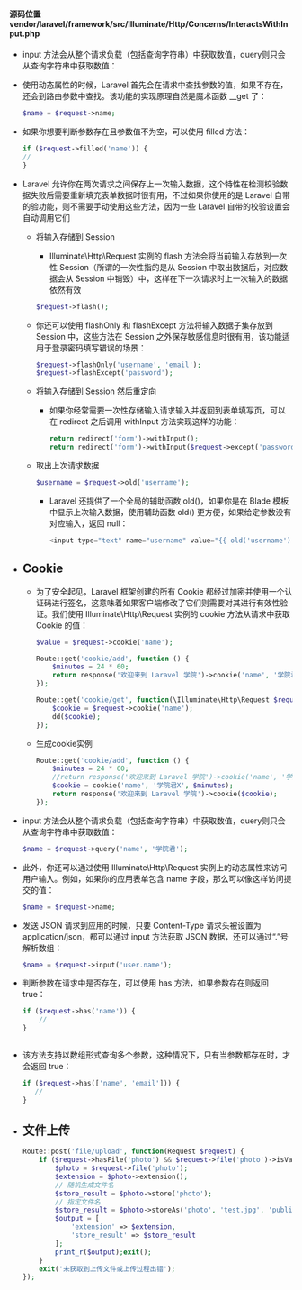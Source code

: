 #### 源码位置 vendor/laravel/framework/src/Illuminate/Http/Concerns/InteractsWithInput.php
- input 方法会从整个请求负载（包括查询字符串）中获取数值，query则只会从查询字符串中获取数值：
- 使用动态属性的时候，Laravel 首先会在请求中查找参数的值，如果不存在，还会到路由参数中查找。该功能的实现原理自然是魔术函数 __get 了：    
    ```php
    $name = $request->name;
    ```
- 如果你想要判断参数存在且参数值不为空，可以使用 filled 方法：
    ```php
    if ($request->filled('name')) {
    //
    }   
    ```
- Laravel 允许你在两次请求之间保存上一次输入数据，这个特性在检测校验数据失败后需要重新填充表单数据时很有用，不过如果你使用的是 Laravel 自带的验功能，则不需要手动使用这些方法，因为一些 Laravel 自带的校验设置会自动调用它们
    - 将输入存储到 Session
        - Illuminate\Http\Request 实例的 flash 方法会将当前输入存放到一次性 Session（所谓的一次性指的是从 Session 中取出数据后，对应数据会从 Session 中销毁）中，这样在下一次请求时上一次输入的数据依然有效
        ```php
        $request->flash();
        ```
    - 你还可以使用 flashOnly 和 flashExcept 方法将输入数据子集存放到 Session 中，这些方法在 Session 之外保存敏感信息时很有用，该功能适用于登录密码填写错误的场景：
        ```php
        $request->flashOnly('username', 'email');
        $request->flashExcept('password');
        ```
    - 将输入存储到 Session 然后重定向
        - 如果你经常需要一次性存储输入请求输入并返回到表单填写页，可以在 redirect 之后调用 withInput 方法实现这样的功能：
            ```php
            return redirect('form')->withInput();
            return redirect('form')->withInput($request->except('password'));
            ```
    - 取出上次请求数据

        ```php
        $username = $request->old('username');
        ```
        
        - Laravel 还提供了一个全局的辅助函数 old()，如果你是在 Blade 模板中显示上次输入数据，使用辅助函数 old() 更方便，如果给定参数没有对应输入，返回 null：
            ```php
            <input type="text" name="username" value="{{ old('username') }}">
            
            ```
- ## Cookie
    - 为了安全起见，Laravel 框架创建的所有 Cookie 都经过加密并使用一个认证码进行签名，这意味着如果客户端修改了它们则需要对其进行有效性验证。我们使用 Illuminate\Http\Request 实例的 cookie 方法从请求中获取 Cookie 的值：
        ```php
        $value = $request->cookie('name');
        ```
        ```php
        Route::get('cookie/add', function () {
            $minutes = 24 * 60;
            return response('欢迎来到 Laravel 学院')->cookie('name', '学院君', $minutes);
        });
        
        Route::get('cookie/get', function(\Illuminate\Http\Request $request) {
            $cookie = $request->cookie('name');
            dd($cookie);
        });
        ```
    - 生成cookie实例
        ```php
        Route::get('cookie/add', function () {
            $minutes = 24 * 60;
            //return response('欢迎来到 Laravel 学院')->cookie('name', '学院君', $minutes);
            $cookie = cookie('name', '学院君X', $minutes);
            return response('欢迎来到 Laravel 学院')->cookie($cookie);
        });
        ```
- input 方法会从整个请求负载（包括查询字符串）中获取数值，query则只会从查询字符串中获取数值：
    ```php
    $name = $request->query('name', '学院君');
    ```
- 此外，你还可以通过使用 Illuminate\Http\Request 实例上的动态属性来访问用户输入。例如，如果你的应用表单包含 name 字段，那么可以像这样访问提交的值：
    ```php
    $name = $request->name;
    ```
- 发送 JSON 请求到应用的时候，只要 Content-Type 请求头被设置为 application/json，都可以通过 input 方法获取 JSON 数据，还可以通过“.”号解析数组：

    ```php
    $name = $request->input('user.name');
    ```
- 判断参数在请求中是否存在，可以使用 has 方法，如果参数存在则返回 true：
    ```php
    if ($request->has('name')) {
        //
    }
        
    ```
- 该方法支持以数组形式查询多个参数，这种情况下，只有当参数都存在时，才会返回 true：
    ```php
    if ($request->has(['name', 'email'])) {
       //
    }
    ```

- ## 文件上传
    ```php
    Route::post('file/upload', function(Request $request) {
        if ($request->hasFile('photo') && $request->file('photo')->isValid()) {
            $photo = $request->file('photo');
            $extension = $photo->extension();
            // 随机生成文件名
            $store_result = $photo->store('photo');
            // 指定文件名
            $store_result = $photo->storeAs('photo', 'test.jpg', 'public');
            $output = [
                'extension' => $extension,
                'store_result' => $store_result
            ];
            print_r($output);exit();
        }
        exit('未获取到上传文件或上传过程出错');
    });
    ```